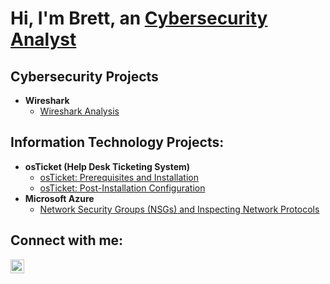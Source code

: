 <h1>Hi, I'm Brett, an <a href="https://www.linkedin.com/in/brett-easton/">Cybersecurity Analyst</a></h1>

<h2>Cybersecurity Projects</h2>

- <b>Wireshark</b>
  - [Wireshark Analysis](https://github.com/beaston15/Wireshark-Analysis)
  
<h2> Information Technology Projects:</h2>

- <b>osTicket (Help Desk Ticketing System)</b>
  - [osTicket: Prerequisites and Installation](https://github.com/beaston15/osticket-prereqs)
  - [osTicket: Post-Installation Configuration](https://github.com/beaston15/post-install-config)
- <b>Microsoft Azure</b>
  - [Network Security Groups (NSGs) and Inspecting Network Protocols](https://github.com/beaston15/azure-network-protocols)

<h2>Connect with me:</h2>

[<img align="left" alt="Josh | LinkedIn" width="22px" src="https://cdn.jsdelivr.net/npm/simple-icons@v3/icons/linkedin.svg" />][linkedin]

[linkedin]: https://www.linkedin.com/in/brett-easton/
